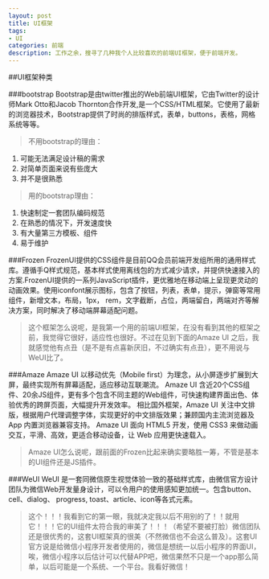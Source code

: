 ```yaml
---
layout: post
title: UI框架
tags:
- UI
categories: 前端
description: 工作之余，搜寻了几种我个人比较喜欢的前端UI框架，便于前端开发。
---
```




<!-- more -->

##UI框架种类

###bootstrap
Bootstrap是由twitter推出的Web前端UI框架，它由Twitter的设计师Mark Otto和Jacob Thornton合作开发,是一个CSS/HTML框架。它使用了最新的浏览器技术，Bootstrap提供了时尚的排版样式，表单，buttons，表格，网格系统等等。
>不用bootstrap的理由：
1. 可能无法满足设计稿的需求
2. 对简单页面来说有些庞大
3. 并不是很熟悉

>用的bootstrap理由：
1. 快速制定一套团队编码规范
2. 在熟悉的情况下，开发速度快
3. 有大量第三方模板、组件
4. 易于维护

###Frozen
FrozenUI提供的CSS组件是目前QQ会员前端开发组所用的通用样式库。遵循手Q样式规范，基本样式使用离线包的方式减少请求，并提供快速接入的方案.FrozenUI提供的一系列JavaScript插件，更优雅地在移动端上呈现更灵动的动画效果。使用iconfont展示图标，包含了按钮，列表，表单，提示，弹窗等常用组件，新增文本，布局，1px，
rem，文字截断，占位，两端留白，两端对齐等解决方案，同时解决了移动端屏幕适配问题。
>这个框架怎么说呢，是我第一个用的前端UI框架，在没有看到其他的框架之前，我觉得它很好，适应性也很好。不过在见到下面的Amaze UI 之后，我就感觉他有点丑（是不是有点喜新厌旧，不过确实有点丑），更不用说与WeUI比了。

###Amaze
Amaze UI 以移动优先（Mobile first）为理念，从小屏逐步扩展到大屏，最终实现所有屏幕适配，适应移动互联潮流。
Amaze UI 含近20个CSS组件、20余JS组件，更有多个包含不同主题的Web组件，可快速构建界面出色、体验优秀的跨屏页面，大幅提升开发效率。
相比国外框架，Amaze UI 关注中文排版，根据用户代理调整字体，实现更好的中文排版效果；兼顾国内主流浏览器及 App 内置浏览器兼容支持。
Amaze UI 面向 HTML5 开发，使用 CSS3 来做动画交互，平滑、高效，更适合移动设备，让 Web 应用更快速载入。
>Amaze UI怎么说呢，跟前面的Frozen比起来确实要略胜一筹，不管是基本的UI组件还是JS插件。

###WeUI
WeUI 是一套同微信原生视觉体验一致的基础样式库，由微信官方设计团队为微信Web开发量身设计，可以令用户的使用感知更加统一。包含button、cell、dialog、 progress, toast、article、icon等各式元素。
>这个！！！我看到它的第一眼，我就决定我以后不用别的了！！就用它！！！它的UI组件太符合我的审美了！！！（希望不要被打脸）微信团队还是很优秀的，这套UI框架真的很美（不然微信也不会这么普及）。这套UI官方说是给微信小程序开发者使用的，微信是想统一以后小程序的界面UI，唉，微信小程序以后估计可以代替APP吧，微信果然不只是一个app那么简单，以后可能是一个系统、一个平台。我看好微信！

